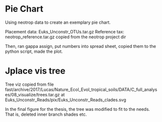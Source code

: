 Pie Chart
=======================

Using neotrop data to create an exemplary pie chart.

Placement data: Euks_Unconstr_OTUs.tar.gz
Reference tax:  neotrop_reference.tar.gz
copied from the neotrop project dir

Then, ran gappa assign, put numbers into spread sheet,
copied them to the python script, made the plot.

Jplace vis tree
=======================

Tree viz copied from file
fast/archive/2017/Lucas/Nature_Ecol_Evol_tropical_soils/DATA/C_full_analyses/08_visualize/trees.tar.gz
at
Euks_Unconstr_Reads/pix/Euks_Unconstr_Reads_clades.svg

In the final figure for the thesis, the tree was
modified to fit to the needs. That is, deleted inner branch shades etc.
